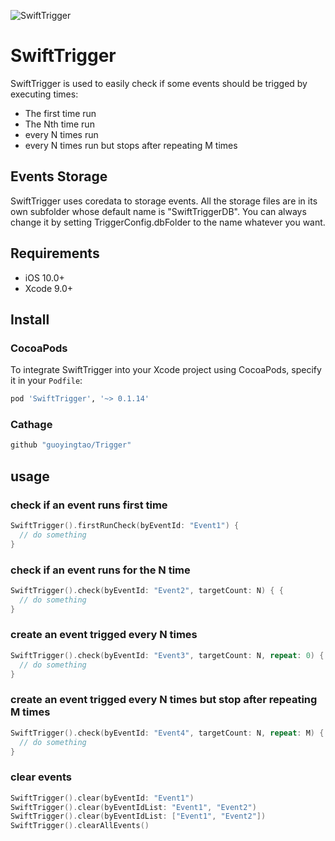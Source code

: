 ![SwiftTrigger](https://github.com/guoyingtao/repo/blob/master/images/Trigger.png)

# SwiftTrigger

SwiftTrigger is used to easily check if some events should be trigged by executing times:
- The first time run
- The Nth time run
- every N times run
- every N times run but stops after repeating M times

## Events Storage
SwiftTrigger uses coredata to storage events. All the storage files are in its own subfolder whose default name is "SwiftTriggerDB". You can always change it by setting TriggerConfig.dbFolder to the name whatever you want.

## Requirements

* iOS 10.0+
* Xcode 9.0+

## Install

### CocoaPods

To integrate SwiftTrigger into your Xcode project using CocoaPods, specify it in your `Podfile`:

```ruby
pod 'SwiftTrigger', '~> 0.1.14'
```

### Cathage

```ruby
github "guoyingtao/Trigger"
```

## usage

### check if an event runs first time
```swift
SwiftTrigger().firstRunCheck(byEventId: "Event1") {
  // do something
}
```

### check if an event runs for the N time
```swift
SwiftTrigger().check(byEventId: "Event2", targetCount: N) { {
  // do something
}
```

### create an event trigged every N times
```swift
SwiftTrigger().check(byEventId: "Event3", targetCount: N, repeat: 0) {
  // do something
}
```

### create an event trigged every N times but stop after repeating M times
```swift
SwiftTrigger().check(byEventId: "Event4", targetCount: N, repeat: M) {
  // do something
}
```

### clear events
```swift
SwiftTrigger().clear(byEventId: "Event1")
SwiftTrigger().clear(byEventIdList: "Event1", "Event2")
SwiftTrigger().clear(byEventIdList: ["Event1", "Event2"])
SwiftTrigger().clearAllEvents()
```


